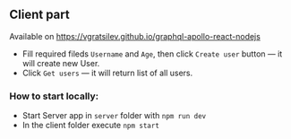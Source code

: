 ## Client part

Available on https://vgratsilev.github.io/graphql-apollo-react-nodejs

- Fill required fileds `Username` and `Age`, then click `Create user` button — it will create new User.
- Click `Get users` — it will return list of all users.

### How to start locally:

- Start Server app in `server` folder with `npm run dev`
- In the client folder execute `npm start`
